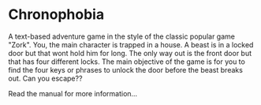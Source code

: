 # Chronophobia
A text-based adventure game in the style of the classic popular game "Zork". 
You, the main character is trapped in a house. A beast is in a locked door but that wont hold him for long. 
The only way out is the front door but that has four different locks. 
The main objective of the game is for you to find the four keys or phrases to unlock the door before the beast breaks out. 
Can you escape??

Read the manual for more information...
